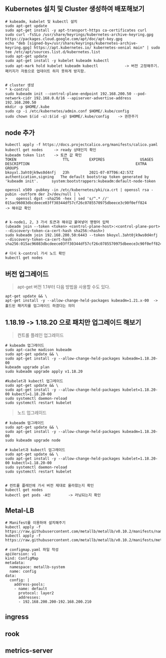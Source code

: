 ## Kubernetes 설치 및 Cluster 생성하여 배포해보기

	# kubeadm, kubelet 및 kubectl 설치
 	sudo apt-get update
 	sudo apt-get install -y apt-transport-https ca-certificates curl
 	sudo curl -fsSLo /usr/share/keyrings/kubernetes-archive-keyring.gpg https://packages.cloud.google.com/apt/doc/apt-key.gpg
 	echo "deb [signed-by=/usr/share/keyrings/kubernetes-archive-keyring.gpg] https://apt.kubernetes.io/ kubernetes-xenial main" | sudo tee /etc/apt/sources.list.d/kubernetes.list
 	sudo apt-get update
 	sudo apt-get install -y kubelet kubeadm kubectl
 	sudo apt-mark hold kubelet kubeadm kubectl            -> 버전 고정해주기. 패키지가 자동으로 업데이트 하지 못하게 방지함.


	# cluster 생성
	* k-control
	sudo kubeadm init --control-plane-endpoint 192.168.200.50 --pod-network-cidr 192.168.0.0/16 --apiserver-advertise-address 192.168.200.50
	mkdir -p $HOME/.kube
	sudo cp -i /etc/kubernetes/admin.conf $HOME/.kube/config
	sudo chown $(id -u):$(id -g) $HOME/.kube/config    -> 권한주기


## node 추가

	kubectl apply -f https://docs.projectcalico.org/manifests/calico.yaml
	kubectl get nodes     -> ready 상태인지 확인
	kubeadm token list    -> 토큰 값 확인
	TOKEN                     TTL         EXPIRES                USAGES                   DESCRIPTION                                                EXTRA GROUPS
	bkoyxl.3aht0jk9ws0d4nfj   23h         2021-07-07T06:42:57Z   authentication,signing   The default bootstrap token generated by 'kubeadm init'.   	system:bootstrappers:kubeadm:default-node-token

	openssl x509 -pubkey -in /etc/kubernetes/pki/ca.crt | openssl rsa -pubin -outform der 2>/dev/null | \
	>    openssl dgst -sha256 -hex | sed 's/^.* //'
	015ac96083dbcdeece03ff30344df57cf26c0785570975dbeece3c90f0eff824               -> 해쉬값 확인


	# k-node1, 2, 3 가서 토큰과 해쉬값 붙여넣어 명령어 입력
	(ubeadm join --token <token> <control-plane-host>:<control-plane-port> --discovery-token-ca-cert-hash sha256:<hash>)
	sudo kubeadm join 192.168.200.50:6443 --token bkoyxl.3aht0jk9ws0d4nfj --discovery-token-ca-cert-hash sha256:015ac96083dbcdeece03ff30344df57cf26c0785570975dbeece3c90f0eff824 

	# 다시 k-control 가서 노드 확인
	kubectl get nodes
 
  
  
## 버전 업그레이드
>	apt-get 버전 1.1부터 다음 방법을 사용할 수도 있다.

	apt-get update && \
	apt-get install -y --allow-change-held-packages kubeadm=1.21.x-00  -> 홀드된 패키지를 업그레이드 하겠다는 의미

## 1.18.19 -> 1.18.20 으로 패치만 업그레이드 해보기
>	 컨트롤 플레인 업그레이드
>	 
	# kubeadm 업그레이드
	sudo apt-cache madison kubeadm
	sudo apt-get update && \
	sudo apt-get install -y --allow-change-held-packages kubeadm=1.18.20-00
	kubeadm upgrade plan
	sudo kubeadm upgrade apply v1.18.20

	#kubelet과 kubectl 업그레이드
	sudo apt-get update && \
	sudo apt-get install -y --allow-change-held-packages kubelet=1.18.20-00 kubectl=1.18.20-00
	sudo systemctl daemon-reload
	sudo systemctl restart kubelet


>	노드 업그레이드
>	
	# kubeadm 업그레이드
	sudo apt-get update && \
	sudo apt-get install -y --allow-change-held-packages kubeadm=1.18.20-00
	sudo kubeadm upgrade node

	# kubelet과 kubectl 업그레이드
	sudo apt-get update && \
	sudo apt-get install -y --allow-change-held-packages kubelet=1.18.20-00 kubectl=1.18.20-00
	sudo systemctl daemon-reload
	sudo systemctl restart kubelet


	# 컨트롤 플레인에 가서 버전 제대로 올라왔는지 확인
	kubectl get nodes
	kubectl get pods -A인        -> 러닝되는지 확인

  

 ## Metal-LB
 
  	# Manifest를 이용하여 설치해주기
  	kubectl apply -f https://raw.githubusercontent.com/metallb/metallb/v0.10.2/manifests/namespace.yaml
  	kubectl apply -f https://raw.githubusercontent.com/metallb/metallb/v0.10.2/manifests/metallb.yaml
	
  	# configmap.yaml 파일 작성
	apiVersion: v1
	kind: ConfigMap
	metadata:
  	  namespace: metallb-system
  	  name: config
	data:
  	  config: |
   		address-pools:
    	- name: default
      	  protocol: layer2
      	  addresses:
      	  - 192.168.200.200-192.168.200.210
 
 ## ingress
 
 ## rook
 
 ## metrics-server

